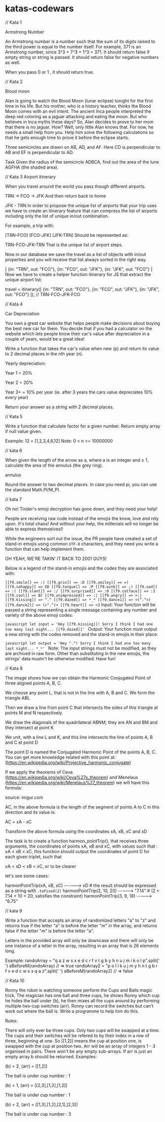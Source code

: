 # katas-codewars

// Kata 1 

Armstrong Number

An Armstrong number is a number such that the sum of its digits raised to the third power is equal to the number itself. For example, 371 is an Armstrong number, since 3^3 + 7^3 + 1^3 = 371. It should return false if empty string or string is passed. It should return false for negative numbers as well.

When you pass 0 or 1 , it should return true.

// Kata 2

Blood moon 

Alan is going to watch the Blood Moon (lunar eclipse) tonight for the first time in his life. But his mother, who is a history teacher, thinks the Blood Moon comes with an evil intent. The ancient Inca people interpreted the deep red coloring as a jaguar attacking and eating the moon. But who believes in Inca myths these days? So, Alan decides to prove to her mom that there is no jaguar. How? Well, only little Alan knows that. For now, he needs a small help from you. Help him solve the following calculations so that he gets enough time to prove it before the eclipse starts.

Three semicircles are drawn on AB, AD, and AF. Here CD is perpendicular to AB and EF is perpendicular to AD.

Task
Given the radius of the semicircle ADBCA, find out the area of the lune AGFHA (the shaded area).

// Kata 3
Airport itinerary

When you travel around the world you pass though different airports.

TRN -> FCO -> JFK
And then return back to home

JFK - TRN
In order to propose the unique list of airports that your trip uses we have to create an itinerary feature that can compress the list of airports including only the list of unique in/out combination.

For example, a trip with:

[TRN-FCO] [FCO-JFK] [JFK-TRN]
Should be represented as:

TRN-FCO-JFK-TRN
That is the unique list of airport steps.

Now in our database we save the travel as a list of objects with in/out properties and you will receive that list always sorted in the right way.

[
  {in: "TRN", out: "FCO"},
  {in: "FCO", out: "JFK"},
  {in: "JFK", out: "FCO"}
]
Now we have to create a helper function itinerary for JS that extract the unique airport list:

travel = itinerary([
  {in: "TRN", out: "FCO"},
  {in: "FCO", out: "JFK"},
  {in: "JFK", out: "FCO"}
]); // TRN-FCO-JFK-FCO

// Kata 4 

Car Depreciation

You own a great car website that helps people make decisions about buying the best new car for them. You decide that if you had a calculator on the website which lets people know their car's value after depreciation in a couple of years, would be a great idea!

Write a function that takes the car's value when new (p) and return its value to 2 decimal places in the nth year (n).

Yearly depreciation:

Year 1 = 20%

Year 2 = 20%

Year 3+ = 10% per year (ie. after 3 years the cars value depreciates 10% every year)

Return your answer as a string with 2 decimal places.

// Kata 5

Write a function that calculate factor for a given number. Return empty array if null value given.

Example: 12 = [1,2,3,4,6,12]
Note: 0 < n <= 10000000

// kata 6 

When given the length of the arrow as a, where a is an integer and ≥ 1, calculate the area of the annulus (the grey ring).

annulus

Round the answer to two decimal places. In case you need pi, you can use the standard Math.PI/M_PI.

// kata 7

Oh no! Tinder's emoji decryption has gone down, and they need your help!

People are receiving raw code instead of the emojis the know, love and rely upon. It's total chaos!
And without your help, the millenials will no longer be able to express themselves!!

While the engineers sort out the issue, the PR people have created a set of stand-in emojis using common `UTF-8` characters, and they need you write a function that can help implement them.

OH YEAH, WE'RE TAKIN' IT BACK TO 2001 GUYS!

Below is a legend of the stand-in emojis and the codes they are associated with:

``` [[f9.smile]] => :) [[f9.grin]] => :D [[f9.smiley]] => =) [[f9.sohappy]] => XD [[f9.tongue]] => :P [[f9.wink]] => ;) [[f9.sad]] => :( [[f9.slant]] => :/ [[f9.surprised]] => :O [[f9.catface]] => :3 [[f9.cool]] => B) [[f9.unimpressed]] => :| [[f9.angry]] => >:| [[f9.kissing]] => ^.^ [[f9.dazed]] => *_* [[f9.dance1]] => <(^.^<) [[f9.dance2]] => (>^.^)> [[f9.heart]] => <3 ```
Input:
Your function will be passed a string representing a single message containing any number and variety of the above emoji codes:

```javascript let input = 'Hey [[f9.kissing]]! Sorry I think I had one too many last night... [[f9.dazed]]' ```
Output:
Your function must output a new string with the codes removed and the stand-in emojis in their place:

```javascript let output = 'Hey ^.^! Sorry I think I had one too many last night... *_*' ```
Note: The input strings must not be modified, as they are archived in raw form. Other than substituting in the new emojis, the strings' data mustn't be otherwise modified.
Have fun!

// Kata 8

The image shows how we can obtain the Harmonic Conjugated Point of three aligned points A, B, C.

We choose any point L, that is not in the line with A, B and C. We form the triangle ABL

Then we draw a line from point C that intersects the sides of this triangle at points M and N respectively.

We draw the diagonals of the quadrilateral ABNM; they are AN and BM and they intersect at point K

We unit, with a line L and K, and this line intersects the line of points A, B and C at point D

The point D is named the Conjugated Harmonic Point of the points A, B, C. You can get more knowledge related with this point at: (https://en.wikipedia.org/wiki/Projective_harmonic_conjugate)

If we apply the theorems of Ceva (https://en.wikipedia.org/wiki/Ceva%27s_theorem) and Menelaus (https://en.wikipedia.org/wiki/Menelaus%27_theorem) we will have this formula:

source: imgur.com

AC, in the above formula is the length of the segment of points A to C in this direction and its value is:

AC = xA - xC

Transform the above formula using the coordinates xA, xB, xC and xD

The task is to create a function harmon_pointTrip(), that receives three arguments, the coordinates of points xA, xB and xC, with values such that : xA < xB < xC, this function should output the coordinates of point D for each given triplet, such that

xA < xD < xB < xC, or to be clearer

let's see some cases:

harmonPointTrip(xA, xB, xC) ------> xD # the result should be expressed as a string with `.toFixed(2)`
harmonPointTrip(2, 10, 20) -----> "7.14" # (2 < 7.14 < 10 < 20, satisfies the constraint)
harmonPointTrip(3, 9, 18) -----> "6.75"

// kata 9 

Write a function that accepts an array of randomized letters "a" to "z" and returns true if the letter "a" is before the letter "m" in the array, and returns false if the letter "m" is before the letter "a".

Letters in the provided array will only be downcase and there will only be one instance of a letter in the array, resulting in an array that is 26 elements long.

Example:
randoArray = "q a z w s x e d c r f v t g b y h n u j m i k o l p".split(' ')
aBeforeM(randoArray) // => true
randoArray2 = "p o l i k u j m y h n t g b r f v e d c w s x q a z".split(' ')
aBeforeM(randoArray2) // => false

// Kata 10

Ronny the robot is watching someone perform the Cups and Balls magic trick. The magician has one ball and three cups, he shows Ronny which cup he hides the ball under (b), he then mixes all the cups around by performing multiple two-cup switches (arr). Ronny can record the switches but can't work out where the ball is. Write a programme to help him do this.

Rules:

There will only ever be three cups.
Only two cups will be swapped at a time.
The cups and their switches will be refered to by their index in a row of three, beginning at one. So [[1,2]] means the cup at position one, is swapped with the cup at position two.
Arr will be an array of integers 1 - 3 organised in pairs.
There won't be any empty sub-arrays.
If arr is just an empty array b should be returned.
Examples:

(b) = 2, (arr) = [[1,2]]

The ball is under cup number : 1

(b) = 1, (arr) = [[2,3],[1,2],[1,2]]

The ball is under cup number : 1

(b) = 2, (arr) = [[1,3],[1,2],[2,1],[2,3]]

The ball is under cup number : 3
